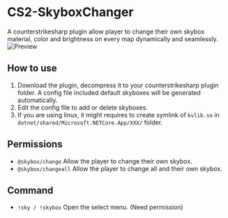 # CS2-SkyboxChanger
A counterstrikesharp plugin allow player to change their own skybox material, color and brightness on every map dynamically and seamlessly.
![Preview](https://github.com/samyycX/CS2-SkyboxChanger/blob/master/preview.png)

## How to use
1. Download the plugin, decompress it to your counterstrikesharp plugin folder. A config file included default skyboxes will be generated automatically.
2. Edit the config file to add or delete skyboxes.
3. If you are using linux, it might requires to create symlink of `kvlib.so` in `dotnet/shared/Microsoft.NETCore.App/XXX/` folder.

## Permissions
- `@skybox/change` Allow the player to change their own skybox.
- `@skybox/changeall` Allow the player to change all and their own skybox.

## Command
- `!sky / !skybox` Open the select menu. (Need permission)
